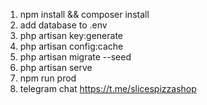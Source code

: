 1. npm install && composer install
2. add database to .env
3. php artisan key:generate
4. php artisan config:cache
5. php artisan migrate --seed
6. php artisan serve
7. npm run prod
9. telegram chat https://t.me/slicespizzashop
